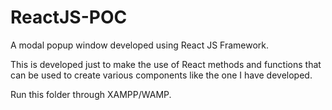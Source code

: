 ReactJS-POC
===========

A modal popup window developed using React JS Framework.

This is developed just to make the use of React methods and functions that can be used to create various components like the one I have developed.

Run this folder through XAMPP/WAMP.

